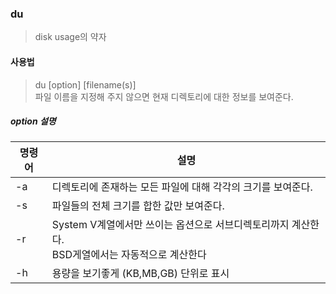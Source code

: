 ### du
> disk usage의 약자  

#### 사용법
> du \[option] \[filename(s)]  
> 파일 이름을 지정해 주지 않으면 현재 디렉토리에 대한 정보를 보여준다.

##### option 설명
| 명령어 | 설명 |
|---|---|
| -a | 디렉토리에 존재하는 모든 파일에 대해 각각의 크기를 보여준다. |
| -s | 파일들의 전체 크기를 합한 값만 보여준다. |
| -r | System V계열에서만 쓰이는 옵션으로 서브디렉토리까지 계산한다.<br> BSD게열에서는 자동적으로 계산한다 |
| -h | 용량을 보기좋게 (KB,MB,GB) 단위로 표시 
